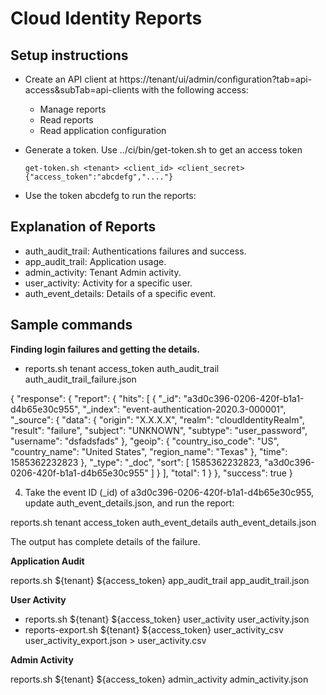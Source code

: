 # Cloud Identity Reports

## Setup instructions

* Create an API client at https://tenant/ui/admin/configuration?tab=api-access&subTab=api-clients with the following access:
   * Manage reports
   * Read reports
   * Read application configuration
* Generate a token.  Use ../ci/bin/get-token.sh to get an access token

      get-token.sh <tenant> <client_id> <client_secret>
      {"access_token":"abcdefg","...."}
   
* Use the token abcdefg to run the reports:

## Explanation of Reports
* auth_audit_trail: Authentications failures and success.
* app_audit_trail: Application usage.
* admin_activity: Tenant Admin activity.
* user_activity: Activity for a specific user.
* auth_event_details: Details of a specific event.

## Sample commands

**Finding login failures and getting the details.**

* reports.sh tenant access_token auth_audit_trail auth_audit_trail_failure.json

{
    "response": {
        "report": {
            "hits": [
                {
                    "_id": "a3d0c396-0206-420f-b1a1-d4b65e30c955",
                    "_index": "event-authentication-2020.3-000001",
                    "_source": {
                        "data": {
                            "origin": "X.X.X.X",
                            "realm": "cloudIdentityRealm",
                            "result": "failure",
                            "subject": "UNKNOWN",
                            "subtype": "user_password",
                            "username": "dsfadsfads"
                        },
                        "geoip": {
                            "country_iso_code": "US",
                            "country_name": "United States",
                            "region_name": "Texas"
                        },
                        "time": 1585362232823
                    },
                    "_type": "_doc",
                    "sort": [
                        1585362232823,
                        "a3d0c396-0206-420f-b1a1-d4b65e30c955"
                    ]
                }
            ],
            "total": 1
        }
    },
    "success": true
}

4) Take the event ID (_id) of a3d0c396-0206-420f-b1a1-d4b65e30c955, update auth_event_details.json, and run the report:

reports.sh tenant access_token auth_event_details auth_event_details.json

The output has complete details of the failure.

**Application Audit**

reports.sh ${tenant} ${access_token} app_audit_trail app_audit_trail.json

**User Activity**

* reports.sh ${tenant} ${access_token} user_activity user_activity.json
* reports-export.sh ${tenant} ${access_token} user_activity_csv user_activity_export.json  > user_activity.csv

**Admin Activity**

reports.sh ${tenant} ${access_token} admin_activity admin_activity.json
